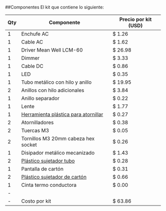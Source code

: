 ##Componentes
El kit que contiene lo siguiente:

|Qty| Componente| Precio por kit (USD)|
|---|---|---|
|1| Enchufe AC|$ 1.26|
1| Cable AC |$ 1.62
1| Driver Mean Well LCM-60 |$ 26.98
1| Dimmer |$ 3.33
1 |Cable DC |$ 0.86
1 |LED |$ 0.35
1 |Tubo metálico con hilo y anillo |$ 19.95
2 |Anillos con hilo adicionales |$ 3.84
1 |Anillo separador |$ 0.22
1 |Lente |$ 1.77
1 |[Herramienta plástica para atornillar](Tubo_impresion)|$ 0.27
2 |Atornilladores |$ 0.38
2 |Tuercas M3 |$ 0.05
2 |Tornillos M3 20mm cabeza hex socket |$ 0.26
1 |Disipador metálico mecanizado |$ 1.43
2 |[Plástico sujetador tubo](TubeHolder) |$ 0.28
1 |Pantalla de cartón |$ 0.31
2 |[Plástico sujetador de cartón](Sujeta_Carton) |$ 0.66
1 |Cinta termo conductora |$ 0.00
|-|| |
|-|Costo por kit |$ 63.86

